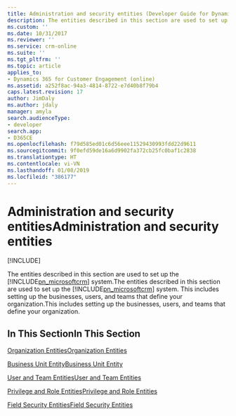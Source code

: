 ```yaml
---
title: Administration and security entities (Developer Guide for Dynamics 365 for Customer Engagement) | MicrosoftDocs
description: The entities described in this section are used to set up the Dynamics 365 for Customer Engagement system. This includes setting up the businesses, users, and teams that define your organization.
ms.custom: ''
ms.date: 10/31/2017
ms.reviewer: ''
ms.service: crm-online
ms.suite: ''
ms.tgt_pltfrm: ''
ms.topic: article
applies_to:
- Dynamics 365 for Customer Engagement (online)
ms.assetid: a252f8ac-94a3-4814-8722-e7d40b8f79b4
caps.latest.revision: 17
author: JimDaly
ms.author: jdaly
manager: amyla
search.audienceType:
- developer
search.app:
- D365CE
ms.openlocfilehash: f79d585ed01c6d56eee11529430993fdd22d9611
ms.sourcegitcommit: 9f0efd59de16a6d9902fa372cb25fc0baf1c2838
ms.translationtype: HT
ms.contentlocale: vi-VN
ms.lasthandoff: 01/08/2019
ms.locfileid: "386177"
---
```

# <a name="administration-and-security-entities"></a><span data-ttu-id="449dc-104">Administration and security entities</span><span class="sxs-lookup"><span data-stu-id="449dc-104">Administration and security entities</span></span>

[!INCLUDE[](../includes/cc_applies_to_update_9_0_0.md)]

<span data-ttu-id="449dc-105">The entities described in this section are used to set up the [!INCLUDE[pn_microsoftcrm](../includes/pn-microsoftcrm.md)] system.</span><span class="sxs-lookup"><span data-stu-id="449dc-105">The entities described in this section are used to set up the [!INCLUDE[pn_microsoftcrm](../includes/pn-microsoftcrm.md)] system.</span></span> <span data-ttu-id="449dc-106">This includes setting up the businesses, users, and teams that define your organization.</span><span class="sxs-lookup"><span data-stu-id="449dc-106">This includes setting up the businesses, users, and teams that define your organization.</span></span>  
  
## <a name="in-this-section"></a><span data-ttu-id="449dc-107">In This Section</span><span class="sxs-lookup"><span data-stu-id="449dc-107">In This Section</span></span>  
 [<span data-ttu-id="449dc-108">Organization Entities</span><span class="sxs-lookup"><span data-stu-id="449dc-108">Organization Entities</span></span>](organization-entities.md)  
  
 [<span data-ttu-id="449dc-109">Business Unit Entity</span><span class="sxs-lookup"><span data-stu-id="449dc-109">Business Unit Entity</span></span>](businessunit-entity.md)  
  
 [<span data-ttu-id="449dc-110">User and Team Entities</span><span class="sxs-lookup"><span data-stu-id="449dc-110">User and Team Entities</span></span>](user-team-entities.md)  
  
 [<span data-ttu-id="449dc-111">Privilege and Role Entities</span><span class="sxs-lookup"><span data-stu-id="449dc-111">Privilege and Role Entities</span></span>](privilege-role-entities.md)  
  
 [<span data-ttu-id="449dc-112">Field Security Entities</span><span class="sxs-lookup"><span data-stu-id="449dc-112">Field Security Entities</span></span>](field-security-entities.md)

